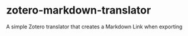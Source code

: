 # zotero-markdown-translator
A simple Zotero translator that creates a Markdown Link when exporting
